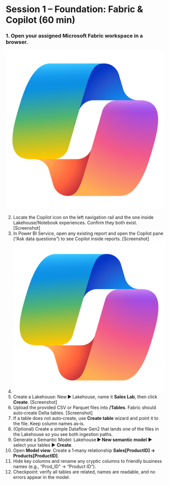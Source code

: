# Session 1 – Foundation: Fabric & Copilot (60 min)

### 1. Open your assigned Microsoft Fabric workspace in a browser. 
![Copilot and Fabric Logos](assets/img/copilot_logo.png)

2. Locate the Copilot icon on the left navigation rail and the one inside Lakehouse/Notebook experiences. Confirm they both exist. [Screenshot]
3. In Power BI Service, open any existing report and open the Copilot pane (“Ask data questions”) to see Copilot inside reports. [Screenshot]
4. ![Copilot and Fabric Logos](assets/img/copilot_logo.png)
5. Create a Lakehouse:  New ► Lakehouse, name it **Sales Lab**, then click **Create**. [Screenshot]
6. Upload the provided CSV or Parquet files into **/Tables**. Fabric should auto‑create Delta tables. [Screenshot]
7. If a table does not auto‑create, use **Create table** wizard and point it to the file. Keep column names as‑is.
8. (Optional) Create a simple Dataflow Gen2 that lands one of the files in the Lakehouse so you see both ingestion paths.
9.  Generate a Semantic Model:  Lakehouse ► **New semantic model** ► select your tables ► **Create**.
10. Open **Model view**. Create a 1‑many relationship **Sales[ProductID] → Products[ProductID]**.
11. Hide key columns and rename any cryptic columns to friendly business names (e.g., “Prod_ID” → “Product ID”).
12. Checkpoint: verify all tables are related, names are readable, and no errors appear in the model.
